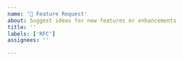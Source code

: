 ```yaml
---
name: '🚀 Feature Request'
about: Suggest ideas for new features or enhancements
title: ''
labels: ['RFC']
assignees: ''

---
```

